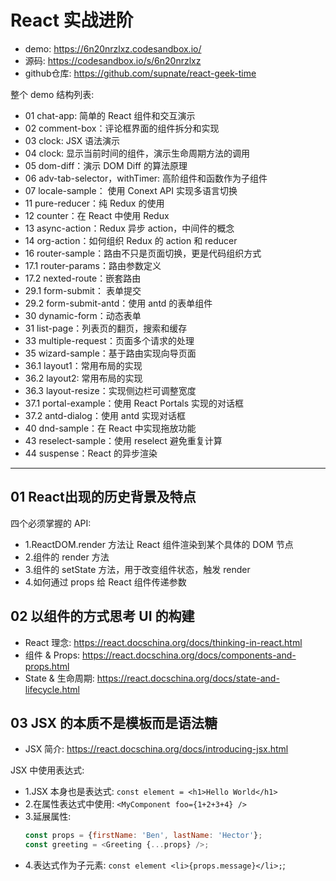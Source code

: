 # React 实战进阶
- demo: https://6n20nrzlxz.codesandbox.io/
- 源码: https://codesandbox.io/s/6n20nrzlxz
- github仓库: https://github.com/supnate/react-geek-time

整个 demo 结构列表:
- 01 chat-app: 简单的 React 组件和交互演示
- 02 comment-box：评论框界面的组件拆分和实现
- 03 clock: JSX 语法演示
- 04 clock: 显示当前时间的组件，演示生命周期方法的调用
- 05 dom-diff：演示 DOM Diff 的算法原理
- 06 adv-tab-selector，withTimer: 高阶组件和函数作为子组件
- 07 locale-sample： 使用 Conext API 实现多语言切换
- 11 pure-reducer：纯 Redux 的使用
- 12 counter：在 React 中使用 Redux
- 13 async-action：Redux 异步 action，中间件的概念
- 14 org-action：如何组织 Redux 的 action 和 reducer
- 16 router-sample：路由不只是页面切换，更是代码组织方式
- 17.1 router-params：路由参数定义
- 17.2 nexted-route：嵌套路由
- 29.1 form-submit： 表单提交
- 29.2 form-submit-antd：使用 antd 的表单组件
- 30 dynamic-form：动态表单
- 31 list-page：列表页的翻页，搜索和缓存
- 33 multiple-request：页面多个请求的处理
- 35 wizard-sample：基于路由实现向导页面
- 36.1 layout1：常用布局的实现
- 36.2 layout2: 常用布局的实现
- 36.3 layout-resize：实现侧边栏可调整宽度
- 37.1 portal-example：使用 React Portals 实现的对话框
- 37.2 antd-dialog：使用 antd 实现对话框
- 40 dnd-sample：在 React 中实现拖放功能
- 43 reselect-sample：使用 reselect 避免重复计算
- 44 suspense：React 的异步渲染


---

## 01 React出现的历史背景及特点
四个必须掌握的 API:
- 1.ReactDOM.render 方法让 React 组件渲染到某个具体的 DOM 节点
- 2.组件的 render 方法
- 3.组件的 setState 方法，用于改变组件状态，触发 render 
- 4.如何通过 props 给 React 组件传递参数

## 02 以组件的方式思考 UI 的构建
- React 理念: https://react.docschina.org/docs/thinking-in-react.html
- 组件 & Props: https://react.docschina.org/docs/components-and-props.html
- State & 生命周期: https://react.docschina.org/docs/state-and-lifecycle.html

## 03 JSX 的本质不是模板而是语法糖
- JSX 简介: https://react.docschina.org/docs/introducing-jsx.html

JSX 中使用表达式:
- 1.JSX 本身也是表达式: `const element = <h1>Hello World</h1>`
- 2.在属性表达式中使用: `<MyComponent foo={1+2+3+4} />`
- 3.延展属性: 
    ```js
    const props = {firstName: 'Ben', lastName: 'Hector'};
    const greeting = <Greeting {...props} />;
    ```
- 4.表达式作为子元素: `const element <li>{props.message}</li>;`;